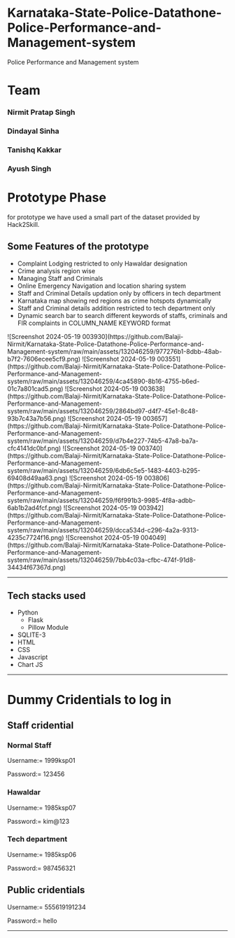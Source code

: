 # Karnataka-State-Police-Datathone-Police-Performance-and-Management-system
Police Performance and Management system 
# Team
<h3>Nirmit Pratap Singh</h3>
<h3>Dindayal Sinha</h3>
<h3>Tanishq Kakkar</h3>
<h3>Ayush Singh</h3>
<h1>Prototype Phase</h1>
for prototype we have used a small part of the dataset provided by Hack2Skill.
<h2>Some Features of the prototype</h2>
<ul>
<li>Complaint Lodging restricted to only Hawaldar designation</li>
<li>Crime analysis region wise</li>
<li>Managing Staff and Criminals</li>
<li>Online Emergency Navigation and location sharing system</li>
<li>Staff and Criminal Details updation only by officers in tech department</li>
<li>Karnataka map showing red regions as crime hotspots dynamically</li>
<li>Staff and Criminal details addition restricted to tech department only</li>
<li>Dynamic search bar to search different keywords of staffs, criminals and FIR complaints in COLUMN_NAME KEYWORD format</li></ul>
  ![Screenshot 2024-05-19 003930](https://github.com/Balaji-Nirmit/Karnataka-State-Police-Datathone-Police-Performance-and-Management-system/raw/main/assets/132046259/977276b1-8dbb-48ab-b7f2-7606ecee5cf9.png) 
![Screenshot 2024-05-19 003551](https://github.com/Balaji-Nirmit/Karnataka-State-Police-Datathone-Police-Performance-and-Management-system/raw/main/assets/132046259/4ca45890-8b16-4755-b6ed-01c7a801cad5.png) 
![Screenshot 2024-05-19 003638](https://github.com/Balaji-Nirmit/Karnataka-State-Police-Datathone-Police-Performance-and-Management-system/raw/main/assets/132046259/2864bd97-d4f7-45e1-8c48-93b7c43a7b56.png) 
![Screenshot 2024-05-19 003657](https://github.com/Balaji-Nirmit/Karnataka-State-Police-Datathone-Police-Performance-and-Management-system/raw/main/assets/132046259/d7b4e227-74b5-47a8-ba7a-cfc4141dc0bf.png) 
![Screenshot 2024-05-19 003740](https://github.com/Balaji-Nirmit/Karnataka-State-Police-Datathone-Police-Performance-and-Management-system/raw/main/assets/132046259/6db6c5e5-1483-4403-b295-69408d49aa63.png) 
![Screenshot 2024-05-19 003806](https://github.com/Balaji-Nirmit/Karnataka-State-Police-Datathone-Police-Performance-and-Management-system/raw/main/assets/132046259/f6f991b3-9985-4f8a-adbb-6ab1b2ad4fcf.png) 
![Screenshot 2024-05-19 003942](https://github.com/Balaji-Nirmit/Karnataka-State-Police-Datathone-Police-Performance-and-Management-system/raw/main/assets/132046259/dcca534d-c296-4a2a-9313-4235c7724f16.png) 
![Screenshot 2024-05-19 004049](https://github.com/Balaji-Nirmit/Karnataka-State-Police-Datathone-Police-Performance-and-Management-system/raw/main/assets/132046259/7bb4c03a-cfbc-474f-91d8-34434f67367d.png)



<hr>
<h2>Tech stacks used</h2>
<ul>
  <li>
    Python
    <ul>
      <li>Flask</li>
      <li>Pillow Module</li>
    </ul>
  </li>
  <li>SQLITE-3</li>
  <li>HTML</li>
  <li>CSS</li>
  <li>Javascript</li>
  <li>Chart JS</li>
</ul>
<hr>
<h1>Dummy Cridentials to log in</h1>
<h2>Staff cridential</h2>
<h3>Normal Staff</h3>
<p>Username:= 1999ksp01</p>
<p>Password:= 123456</p>
<h3>Hawaldar</h3>
<p>Username:= 1985ksp07</p>
<p>Password:= kim@123</p>
<h3>Tech department</h3>
<p>Username:= 1985ksp06</p>
<p>Password:= 987456321</p>
<h2>Public cridentials</h2>
<p>Username:= 555619191234</p>
<p>Password:= hello</p>
<hr>
